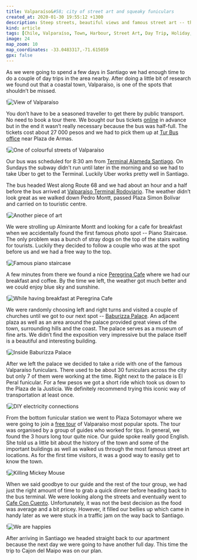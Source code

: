 ```yaml
---
title: Valparaíso&#58; city of street art and squeaky funiculars
created_at: 2020-01-30 19:55:12 +1300
description: Steep streets, beautiful views and famous street art -- that was our one day trip to Valparaíso. This coastal town that is about an hour and a half from Santiago is definitely worth visiting. Especially, if you stay in Santiago for a few days and have a spare day like us.
kind: article
tags: [Chile, Valparaíso, Town, Harbour, Street Art, Day Trip, Holiday, South America]
image: 24
map_zoom: 10
map_coordinates: -33.0483317,-71.615059
gpx: false
---
```


As we were going to spend a few days in Santiago we had enough time to do a couple of day trips in the area nearby. After doing a little bit of research we found out that a coastal town, Valparaíso, is one of the spots that shouldn’t be missed.

!![View of Valparaíso](37)

You don’t have to be a seasoned traveller to get there by public transport. No need to book a tour there. We bought our bus tickets [online](https://www.turbus.cl) in advance but in the end it wasn’t really necessary because the bus was half-full. The tickets cost about 27 000 pesos and we had to pick them up at [Tur Bus office](https://www.google.com/search?rlz=1C1CHBF_enNZ801NZ801&tbm=lcl&ei=EfsOXbK3LtaH9QOAxZQo&q=tur+bus+office+santiago&oq=tur+bus+office+santiago&gs_l=psy-ab.12...0.0.0.23424.0.0.0.0.0.0.0.0..0.0....0...1c..64.psy-ab..0.0.0....0.opqE9qz3LsQ#rlfi=hd:;si:7277033825716165457;mv:!1m2!1d-33.4353179723739!2d-70.6488956060769!2m2!1d-33.43878730816357!2d-70.65685103801508!4m2!1d-33.43705265760781!2d-70.65287332204599!5i18) near Plaza de Armas.

!![One of colourful streets of Valparaíso](25)

Our bus was scheduled for 8:30 am from [Terminal Alameda Santiago](https://santiagochile.com/bus-terminal-alameda-santiago/). On Sundays the subway didn’t run until later in the morning and so we had to take Uber to get to the Terminal. Luckily Uber works pretty well in Santiago.

The bus headed West along Route 68 and we had about an hour and a half before the bus arrived at [Valparaíso Terminal Rodoviario](https://www.horariodebuses.cl/terminal-de-valparaiso.html). The weather didn’t look great as we walked down Pedro Montt, passed Plaza Simon Bolívar and carried on to touristic centre.

!![Another piece of art](31)

We were strolling up Almirante Montt and looking for a cafe for breakfast when we accidentally found the first famous photo spot -- Piano Staircase. The only problem was a bunch of stray dogs on the top of the stairs waiting for tourists. Luckily they decided to follow a couple who was at the spot before us and we had a free way to the top.

!![Famous piano staircase](23)

A few minutes from there we found a nice [Peregrina Cafe](https://www.google.com/maps/place/Peregrina+Cafe+%26+Travel+Center/@-33.0428696,-71.6266185,287m/data=!3m1!1e3!4m8!1m2!2m1!1scafe!3m4!1s0x0:0x4219301aa86e9c88!8m2!3d-33.0423767!4d-71.6266359) where we had our breakfast and coffee. By the time we left, the weather got much better and we could enjoy blue sky and sunshine.

!![While having breakfast at Peregrina Cafe](22)

We were randomly choosing left and right turns and visited a couple of churches until we got to our next spot -- [Baburizza Palace](http://museobaburizza.cl/). An adjacent plaza as well as an area around the palace provided great views of the town, surrounding hills and the coast. The palace serves as a museum of fine arts. We didn’t find the exposition very impressive but the palace itself is a beautiful and interesting building.

!![Inside Baburizza Palace](28)

After we left the palace we decided to take a ride with one of the famous Valparaíso funiculars. There used to be about 30 funiculars across the city but only 7 of them were working at the time. Right next to the palace is El Peral funicular. For a few pesos we got a short ride which took us down to the Plaza de la Justicia. We definitely recommend trying this iconic way of transportation at least once.

!![DIY electricity connections](34)

From the bottom funicular station we went to Plaza Sotomayor where we were going to join a [free tour](https://tours4tips.com/valparaiso/) of Valparaíso most popular spots. The tour was organised by a group of guides who worked for tips. In general, we found the 3 hours long tour quite nice. Our guide spoke really good English. She told us a little bit about the history of the town and some of the important buildings as well as walked us through the most famous street art locations. As for the first time visitors, it was a good way to easily get to know the town.

!![Killing Mickey Mouse](33)

When we said goodbye to our guide and the rest of the tour group, we had just the right amount of time to grab a quick dinner before heading back to the bus terminal. We were looking along the streets and eventually went to [Cafe Con Cuento](https://www.google.com/maps/place/Cafe+Con+Cuento/@-33.0421517,-71.6283518,449m/data=!3m1!1e3!4m8!1m2!2m1!1scafe!3m4!1s0x0:0xde9bda003cb73184!8m2!3d-33.0424888!4d-71.6276089). Unfortunately, it was not the best decision as the food was average and a bit pricey. However, it filled our bellies up which came in handy later as we were stuck in a traffic jam on the way back to Santiago.

!![We are happies](27)

After arriving in Santiago we headed straight back to our apartment because the next day we were going to have another full day. This time the trip to Cajon del Maipo was on our plan.
